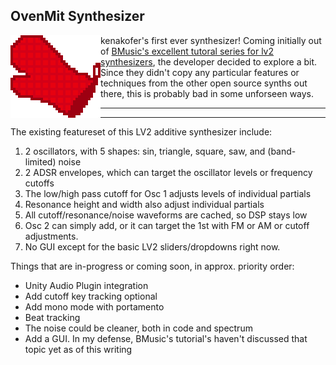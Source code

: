 ## OvenMit Synthesizer

<img align="left" src="oven-mit-diagonal-big.png">

kenakofer's first ever synthesizer! Coming initially out of [BMusic's excellent tutoral series for lv2 synthesizers](https://www.youtube.com/watch?v=51eHCA4oCEI&list=PLkuRaNsK2AJ0D8uhRIjftgmqVW0yvDfMx), the developer decided to explore a bit. Since they didn't copy any particular features or techniques from the other open source synths out there, this is probably bad in some unforseen ways.

----------
----------

The existing featureset of this LV2 additive synthesizer include:

1. 2 oscillators, with 5 shapes: sin, triangle, square, saw, and (band-limited) noise
2. 2 ADSR envelopes, which can target the oscillator levels or frequency cutoffs
3. The low/high pass cutoff for Osc 1 adjusts levels of individual partials
4. Resonance height and width also adjust individual partials
5. All cutoff/resonance/noise waveforms are cached, so DSP stays low
6. Osc 2 can simply add, or it can target the 1st with FM or AM or cutoff adjustments.
7. No GUI except for the basic LV2 sliders/dropdowns right now.


Things that are in-progress or coming soon, in approx. priority order:
- Unity Audio Plugin integration
- Add cutoff key tracking optional
- Add mono mode with portamento
- Beat tracking
- The noise could be cleaner, both in code and spectrum
- Add a GUI. In my defense, BMusic's tutorial's haven't discussed that topic yet as of this writing